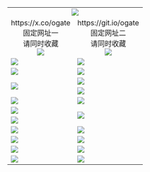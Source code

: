 ﻿<table>
  <tr><td colspan=2 align=center><img src="https://dntvryqsdv07n.cloudfront.net/Up/oGate.jpg" /></td></tr>
  <tr>
    <td align=center>https://x.co/ogate<br>固定网址一<br>请同时收藏<br><img src="https://dntvryqsdv07n.cloudfront.net/Up/0WMGD1.png" /></td>
    <td align=center>https://git.io/ogate<br>固定网址二<br>请同时收藏<br><img src="https://dntvryqsdv07n.cloudfront.net/Up/0WMGD2.png" /></td>
  </tr>
  <tr>
    <td><a href="https://dntvryqsdv07n.cloudfront.net/oNote.aspx?from=github" target="_blank"><img src="https://dntvryqsdv07n.cloudfront.net/Up/0WMDT.jpg" /></a></td>
    <td><a href="https://dntvryqsdv07n.cloudfront.net/oNote.aspx?id=oNote&from=github" target="_blank"><img src="https://dntvryqsdv07n.cloudfront.net/Up/0WZTT.jpg" /></a></td>
  </tr>
  <tr>
    <td><a href="https://dntvryqsdv07n.cloudfront.net/onUP.aspx?name=https://d3h1gdc8wi0m01.cloudfront.net/525&from=github" target="_blank"><img src="https://dntvryqsdv07n.cloudfront.net/Up/0DTW.jpg"/></a></td>
    <td><a href="https://dntvryqsdv07n.cloudfront.net/ogST.aspx?from=github" target="_blank"><img src="https://dntvryqsdv07n.cloudfront.net/Up/ST.jpg"/></a></td>
  </tr>
  <tr>
    <td rowspan=2><a href="https://dntvryqsdv07n.cloudfront.net/ogUP.aspx?name=WJ.mp4&from=github" target="_blank"><img src="https://dntvryqsdv07n.cloudfront.net/Up/WJ.jpg" /></a></td>
    <td><a href="https://dntvryqsdv07n.cloudfront.net/ogUP.aspx?name=DKC.mp4&count=15&from=github" target="_blank"><img src="https://dntvryqsdv07n.cloudfront.net/Up/DKC.jpg" /></a></td> 
  </tr>
  <tr>
    <td><a href="https://dntvryqsdv07n.cloudfront.net/ogUP.aspx?name=LRWS.mp4&count=6B:12,5A:10,5B:35,4A:14,4B:19,3A:10,3B:26,2A:16,2B:21,1A:23,1B:29&from=github" target="_blank"><img src="https://dntvryqsdv07n.cloudfront.net/Up/LRWS.jpg" /></a></td>
  </tr>
  <tr>
    <td><a href="https://dntvryqsdv07n.cloudfront.net/ogUP.aspx?name=3MSTT.mp4&count=17&from=github" target="_blank"><img src="https://dntvryqsdv07n.cloudfront.net/Up/3MSTT.jpg" /></a></td>
    <td><a href="https://dntvryqsdv07n.cloudfront.net/ogUP.aspx?name=XTFY.mp4&count=24&from=github" target="_blank"><img src="https://dntvryqsdv07n.cloudfront.net/Up/XTFY.jpg" /></a></td>
  </tr>
  <tr>
    <td><a href="https://dntvryqsdv07n.cloudfront.net/ogUP.aspx?name=JQR.mp4&count=2&from=github" target="_blank"><img src="https://dntvryqsdv07n.cloudfront.net/Up/JQR.jpg" /></a></td>   
    <td rowspan=2><a href="https://dntvryqsdv07n.cloudfront.net/ogUP.aspx?name=JP.mp4&count=9&from=github" target="_blank"><img src="https://dntvryqsdv07n.cloudfront.net/Up/JP.jpg" /></td>
  </tr>
  <tr>
    <td><a href="https://dntvryqsdv07n.cloudfront.net/ogUP.aspx?name=CYKJ.mp4&from=github" target="_blank"><img src="https://dntvryqsdv07n.cloudfront.net/Up/CYKJ.jpg" /></a></td>
  </tr>
  <tr>
    <td><a href="https://dntvryqsdv07n.cloudfront.net/ogUP.aspx?name=4SZG.mp4&count=05:17,04:20&current=05:16&from=github" target="_blank"><img src="https://dntvryqsdv07n.cloudfront.net/Up/4SZG0.jpg" /></a></td>
    <td><a href="https://dntvryqsdv07n.cloudfront.net/ogUP.aspx?name=4SDJ.mp4&count=05:40,04:52&current=05:39&from=github" target="_blank"><img src="https://dntvryqsdv07n.cloudfront.net/Up/4SDJ0.jpg" /></a></td>
  </tr>
  <tr>
    <td><a href="https://dntvryqsdv07n.cloudfront.net/ogUP.aspx?name=FG.zip&from=github" target="_blank"><img src="https://dntvryqsdv07n.cloudfront.net/Up/FG.jpg" /></a></td>
    <td><a href="https://dntvryqsdv07n.cloudfront.net/ogUP.aspx?name=FGA.apk&from=github" target="_blank"><img src="https://dntvryqsdv07n.cloudfront.net/Up/FGA.jpg" /></a></td>
  </tr>
  <tr>
    <td><a href="https://dntvryqsdv07n.cloudfront.net/ogUP.aspx?name=U.zip&from=github" target="_blank"><img src="https://dntvryqsdv07n.cloudfront.net/Up/U.jpg" /></a></td>
    <td><a href="https://dntvryqsdv07n.cloudfront.net/ogUP.aspx?name=UA.apk&from=github" target="_blank"><img src="https://dntvryqsdv07n.cloudfront.net/Up/UA.jpg" /></a></td>
  </tr>
  <tr>
    <td><a href="https://dntvryqsdv07n.cloudfront.net/ogUP.aspx?name=0iPPOTV.zip&from=github" target="_blank"><img src="https://dntvryqsdv07n.cloudfront.net/Up/0iPPOTV.jpg" /></a></td>
    <td><a href="https://dntvryqsdv07n.cloudfront.net/ogUP.aspx?name=0iNTD.apk&from=github" target="_blank"><img src="https://dntvryqsdv07n.cloudfront.net/Up/0iNTD.jpg" /></a></td>
  </tr>
</table>
